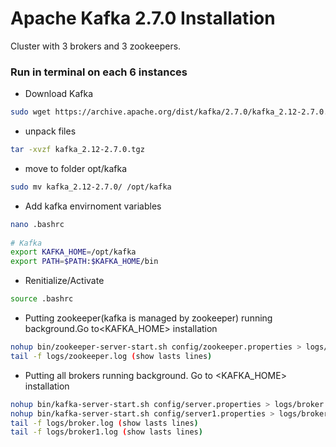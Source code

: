 
# Apache Kafka 2.7.0 Installation
Cluster with 3 brokers and 3 zookeepers.

### Run in terminal on each 6 instances 

* Download Kafka 
```bash
sudo wget https://archive.apache.org/dist/kafka/2.7.0/kafka_2.12-2.7.0.tgz
```

* unpack files
```bash
tar -xvzf kafka_2.12-2.7.0.tgz
```

* move to folder opt/kafka 
```bash
sudo mv kafka_2.12-2.7.0/ /opt/kafka 
```

* Add kafka envirnoment variables 
```bash  
nano .bashrc
 
# Kafka 
export KAFKA_HOME=/opt/kafka
export PATH=$PATH:$KAFKA_HOME/bin
```     

* Renitialize/Activate
```bash   
source .bashrc
``` 









* Putting  zookeeper(kafka is managed by zookeeper) running background.Go to<KAFKA_HOME> installation 
```bash 
nohup bin/zookeeper-server-start.sh config/zookeeper.properties > logs/zookeeper.log &
tail -f logs/zookeeper.log (show lasts lines)
``` 

* Putting all brokers running background. Go to <KAFKA_HOME> installation
```bash 
nohup bin/kafka-server-start.sh config/server.properties > logs/broker.log &
nohup bin/kafka-server-start.sh config/server1.properties > logs/broker1.log &
tail -f logs/broker.log (show lasts lines)
tail -f logs/broker1.log (show lasts lines)
``` 
